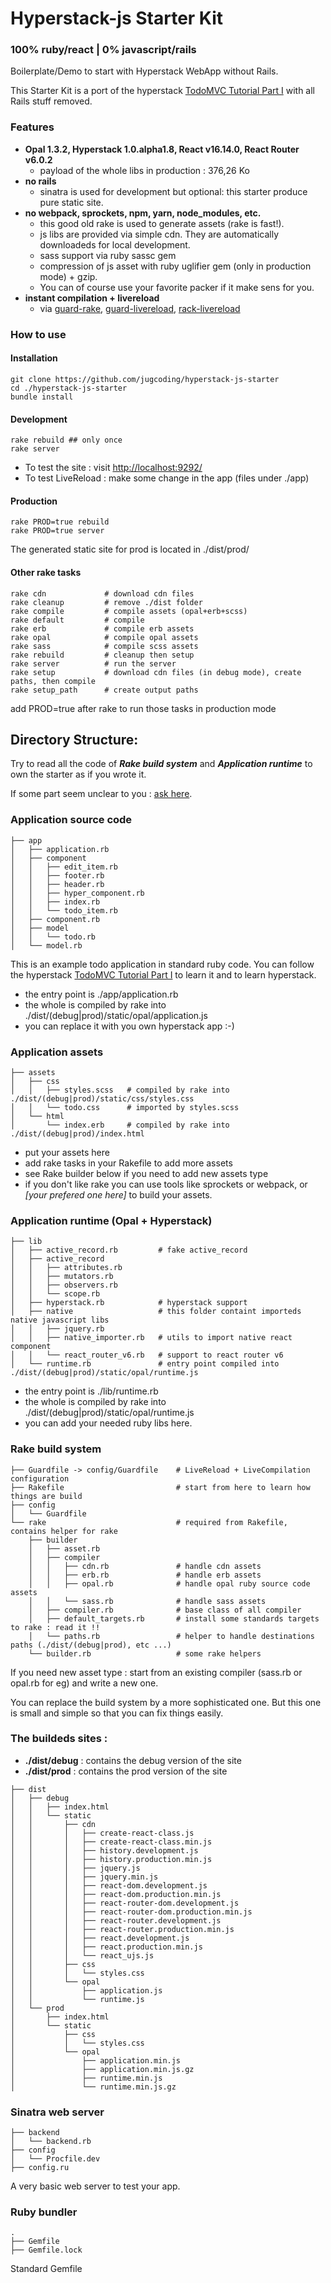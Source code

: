# Hyperstack-js Starter Kit

### 100% ruby/react | 0% javascript/rails

Boilerplate/Demo to start with Hyperstack WebApp without Rails.

This Starter Kit is a port of the hyperstack [TodoMVC Tutorial Part I](https://docs.hyperstack.org/tutorial/todo) with all Rails stuff removed.

### Features
- **Opal 1.3.2, Hyperstack 1.0.alpha1.8, React v16.14.0, React Router v6.0.2**
  - payload of the whole libs in production : 376,26 Ko
- **no rails**
  - sinatra is used for development but optional: this starter produce pure static site.
- **no webpack, sprockets, npm, yarn, node_modules, etc.**
  - this good old rake is used to generate assets (rake is fast!).
  - js libs are provided via simple cdn. They are automatically downloadeds for local development.
  - sass support via ruby sassc gem
  - compression of js asset with ruby uglifier gem (only in production mode) + gzip.
  - You can of course use your favorite packer if it make sens for you.
- **instant compilation + livereload**
  - via [guard-rake](https://github.com/rubyist/guard-rake), [guard-livereload](https://github.com/guard/guard-livereload), [rack-livereload](https://github.com/johnbintz/rack-livereload)
### How to use
#### Installation
```shell
git clone https://github.com/jugcoding/hyperstack-js-starter
cd ./hyperstack-js-starter
bundle install
```

#### Development
```shell
rake rebuild ## only once
rake server
```

- To test the site : visit [http://localhost:9292/](http://localhost:9292/)
- To test LiveReload : make some change in the app (files under ./app)

#### Production
```shell
rake PROD=true rebuild
rake PROD=true server
```

The generated static site for prod is located in ./dist/prod/

#### Other rake tasks

```shell
rake cdn             # download cdn files
rake cleanup         # remove ./dist folder
rake compile         # compile assets (opal+erb+scss)
rake default         # compile
rake erb             # compile erb assets
rake opal            # compile opal assets
rake sass            # compile scss assets
rake rebuild         # cleanup then setup
rake server          # run the server
rake setup           # download cdn files (in debug mode), create paths, then compile
rake setup_path      # create output paths
```

add PROD=true after rake to run those tasks in production mode

## Directory Structure:

Try to read all the code of ***Rake build system*** and ***Application runtime*** to own the starter as if you wrote it.

If some part seem unclear to you :  [ask here](https://github.com/fazibear/awesome-opal/issues/new?title=question:+).

### Application source code

```shell
├── app
│   ├── application.rb
│   ├── component
│   │   ├── edit_item.rb
│   │   ├── footer.rb
│   │   ├── header.rb
│   │   ├── hyper_component.rb
│   │   ├── index.rb
│   │   └── todo_item.rb
│   ├── component.rb
│   ├── model
│   │   └── todo.rb
│   └── model.rb
```

This is an example todo application in standard ruby code. You can follow the hyperstack [TodoMVC Tutorial Part I](https://docs.hyperstack.org/tutorial/todo) to learn it and to learn hyperstack.

- the entry point is ./app/application.rb
- the whole is compiled by rake into ./dist/(debug|prod)/static/opal/application.js
- you can replace it with you own hyperstack app :-)

### Application assets

```shell
├── assets
│   ├── css
│   │   ├── styles.scss   # compiled by rake into ./dist/(debug|prod)/static/css/styles.css
│   │   └── todo.css      # imported by styles.scss
│   └── html
│       └── index.erb     # compiled by rake into ./dist/(debug|prod)/index.html
```

- put your assets here
- add rake tasks in your Rakefile to add more assets
- see Rake builder below if you need to add new assets type
- if you don't like rake you can use tools like sprockets or webpack, or *[your prefered one here]* to build your assets.

### Application runtime (Opal + Hyperstack)

```shell
├── lib
│   ├── active_record.rb         # fake active_record
│   ├── active_record
│   │   ├── attributes.rb
│   │   ├── mutators.rb
│   │   ├── observers.rb
│   │   └── scope.rb
│   ├── hyperstack.rb            # hyperstack support
│   ├── native                   # this folder containt importeds native javascript libs
│   │   ├── jquery.rb
│   │   ├── native_importer.rb   # utils to import native react component
│   │   └── react_router_v6.rb   # support to react router v6
│   └── runtime.rb               # entry point compiled into ./dist/(debug|prod)/static/opal/runtime.js
```

- the entry point is ./lib/runtime.rb
- the whole is compiled by rake into ./dist/(debug|prod)/static/opal/runtime.js
- you can add your needed ruby libs here.

### Rake build system

```shell
├── Guardfile -> config/Guardfile    # LiveReload + LiveCompilation configuration
├── Rakefile                         # start from here to learn how things are build
├── config
│   └── Guardfile
└── rake                             # required from Rakefile, contains helper for rake
    ├── builder
    │   ├── asset.rb
    │   ├── compiler
    │   │   ├── cdn.rb               # handle cdn assets
    │   │   ├── erb.rb               # handle erb assets
    │   │   ├── opal.rb              # handle opal ruby source code assets
    │   │   └── sass.rb              # handle sass assets
    │   ├── compiler.rb              # base class of all compiler
    │   ├── default_targets.rb       # install some standards targets to rake : read it !!
    │   └── paths.rb                 # helper to handle destinations paths (./dist/(debug|prod), etc ...)
    └── builder.rb                   # some rake helpers
```

If you need new asset type : start from an existing compiler (sass.rb or opal.rb for eg) and write a new one.

You can replace the build system by a more sophisticated one. But this one is small and simple so that you can fix things easily.

### The buildeds sites :

- **./dist/debug** : contains the debug version of the site
- **./dist/prod** : contains the prod version of the site

```shell
├── dist
│   ├── debug
│   │   ├── index.html
│   │   └── static
│   │       ├── cdn
│   │       │   ├── create-react-class.js
│   │       │   ├── create-react-class.min.js
│   │       │   ├── history.development.js
│   │       │   ├── history.production.min.js
│   │       │   ├── jquery.js
│   │       │   ├── jquery.min.js
│   │       │   ├── react-dom.development.js
│   │       │   ├── react-dom.production.min.js
│   │       │   ├── react-router-dom.development.js
│   │       │   ├── react-router-dom.production.min.js
│   │       │   ├── react-router.development.js
│   │       │   ├── react-router.production.min.js
│   │       │   ├── react.development.js
│   │       │   ├── react.production.min.js
│   │       │   └── react_ujs.js
│   │       ├── css
│   │       │   └── styles.css
│   │       └── opal
│   │           ├── application.js
│   │           └── runtime.js
│   └── prod
│       ├── index.html
│       └── static
│           ├── css
│           │   └── styles.css
│           └── opal
│               ├── application.min.js
│               ├── application.min.js.gz
│               ├── runtime.min.js
│               └── runtime.min.js.gz
```

### Sinatra web server

```shell
├── backend
│   └── backend.rb
├── config
│   └── Procfile.dev
├── config.ru
```

A very basic web server to test your app.

### Ruby bundler

```shell
.
├── Gemfile
├── Gemfile.lock
```

Standard Gemfile
